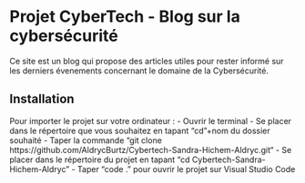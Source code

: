 # Projet CyberTech - Blog sur la cybersécurité
Ce site est un blog qui propose des articles utiles pour rester informé sur les derniers évenements concernant le domaine de la Cybersécurité.
<h2>Installation</h2>
Pour importer le projet sur votre ordinateur :
- Ouvrir le terminal
- Se placer dans le répertoire que vous souhaitez en tapant “cd”+nom du dossier souhaité
- Taper la commande “git clone https://github.com/AldrycBurtz/Cybertech-Sandra-Hichem-Aldryc.git“
- Se placer dans le répertoire du projet en tapant “cd Cybertech-Sandra-Hichem-Aldryc”
- Taper “code .” pour ouvrir le projet sur Visual Studio Code
